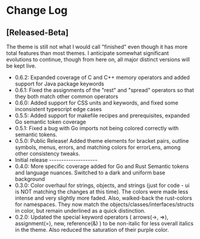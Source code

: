 # Change Log

## [Released-Beta]
The theme is still not what I would call "finished" even though it has more total features than most themes. I anticipate somewhat significant evolutions to continue, though from here on, all major distinct versions will be kept live.
- 0.6.2: Expanded coverage of C and C++ memory operators and added support for Java package keywords
- 0.6.1: Fixed the assignments of the "rest" and "spread" operators so that they both match other common operators
- 0.6.0: Added support for CSS units and keywords, and fixed some inconsistent typescript edge cases
- 0.5.5: Added support for makefile recipes and prerequisites, expanded Go semantic token coverage
- 0.5.1: Fixed a bug with Go imports not being colored correctly with semantic tokens.
- 0.5.0: Public Release! Added theme elements for bracket pairs, outline symbols, menus, errors, and matching colors for errorLens, among other consistency tweaks.
- Initial release --------------------
- 0.4.0: More specific coverage added for Go and Rust Semantic tokens and language nuances. Switched to a dark and uniform base background
- 0.3.0: Color overhaul for strings, objects, and strings (just for code - ui is NOT matching the changes at this time). The colors were made less intense and very slightly more faded. Also, walked-back the rust-colors for namespaces. They now match the objects/classes/interfaces/structs in color, but remain underlined as a quick distinction.
- 0.2.0: Updated the special keyword operators ( arrows(->, =>), assignment(=), new, reference(&) ) to be non-italic for less overall italics in the theme. Also reduced the saturation of their purple color.